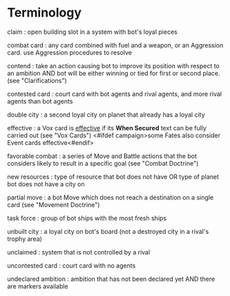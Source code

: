 # Terminology

claim
: open building slot in a system with bot's loyal pieces

combat card
: any card combined with fuel and a weapon, or an Aggression card. use Aggression procedures to resolve

contend
: take an action causing bot to improve its position with respect to an ambition AND bot will be either winning or tied for first or second place. (see "Clarifications")

contested card
: court card with bot agents and rival agents, and more rival agents than bot agents

double city
: a second loyal city on planet that already has a loyal city

effective
: a Vox card is <ins>effective</ins> if its **When Secured** text can be fully carried out (see "Vox Cards") <#ifdef campaign>some Fates also consider Event cards effective<#endif>

favorable combat
: a series of Move and Battle actions that the bot considers likely to result in a specific goal (see "Combat Doctrine")

new resources
: type of resource that bot does not have OR type of planet bot does not have a city on

partial move
: a bot Move which does not reach a destination on a single card (see "Movement Doctrine")

task force
: group of bot ships with the most fresh ships

unbuilt city
: a loyal city on bot's board (not a destroyed city in a rival's trophy area)

unclaimed
: system that is not controlled by a rival

uncontested card
: court card with no agents

undeclared ambition
: ambition that has not been declared yet AND there are markers available